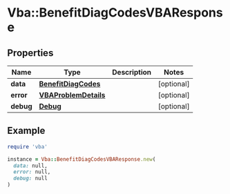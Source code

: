 # Vba::BenefitDiagCodesVBAResponse

## Properties

| Name | Type | Description | Notes |
| ---- | ---- | ----------- | ----- |
| **data** | [**BenefitDiagCodes**](BenefitDiagCodes.md) |  | [optional] |
| **error** | [**VBAProblemDetails**](VBAProblemDetails.md) |  | [optional] |
| **debug** | [**Debug**](Debug.md) |  | [optional] |

## Example

```ruby
require 'vba'

instance = Vba::BenefitDiagCodesVBAResponse.new(
  data: null,
  error: null,
  debug: null
)
```

